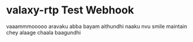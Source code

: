 # valaxy-rtp Test Webhook
vaaammmooooo aravaku abba bayam aithundhi naaku
nvu smile maintain chey alaage chaala baagundhi

